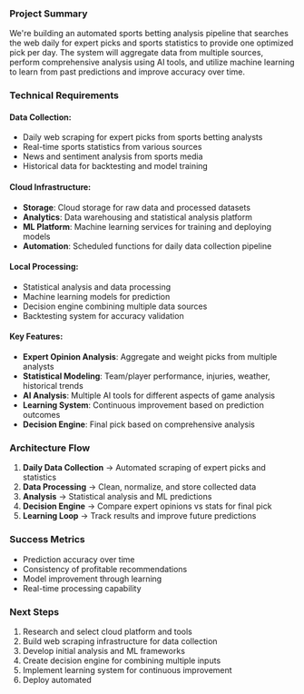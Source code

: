 ### Project Summary

We're building an automated sports betting analysis pipeline that searches the web daily for expert picks and sports statistics to provide one optimized pick per day. The system will aggregate data from multiple sources, perform comprehensive analysis using AI tools, and utilize machine learning to learn from past predictions and improve accuracy over time.

### Technical Requirements

#### Data Collection:

- Daily web scraping for expert picks from sports betting analysts
- Real-time sports statistics from various sources
- News and sentiment analysis from sports media
- Historical data for backtesting and model training

#### Cloud Infrastructure:

- **Storage**: Cloud storage for raw data and processed datasets
- **Analytics**: Data warehousing and statistical analysis platform
- **ML Platform**: Machine learning services for training and deploying models
- **Automation**: Scheduled functions for daily data collection pipeline

#### Local Processing:

- Statistical analysis and data processing
- Machine learning models for prediction
- Decision engine combining multiple data sources
- Backtesting system for accuracy validation

#### Key Features:

- **Expert Opinion Analysis**: Aggregate and weight picks from multiple analysts
- **Statistical Modeling**: Team/player performance, injuries, weather, historical trends
- **AI Analysis**: Multiple AI tools for different aspects of game analysis
- **Learning System**: Continuous improvement based on prediction outcomes
- **Decision Engine**: Final pick based on comprehensive analysis

### Architecture Flow

1. **Daily Data Collection** → Automated scraping of expert picks and statistics
2. **Data Processing** → Clean, normalize, and store collected data
3. **Analysis** → Statistical analysis and ML predictions
4. **Decision Engine** → Compare expert opinions vs stats for final pick
5. **Learning Loop** → Track results and improve future predictions

### Success Metrics

- Prediction accuracy over time
- Consistency of profitable recommendations
- Model improvement through learning
- Real-time processing capability

### Next Steps

1. Research and select cloud platform and tools
2. Build web scraping infrastructure for data collection
3. Develop initial analysis and ML frameworks
4. Create decision engine for combining multiple inputs
5. Implement learning system for continuous improvement
6. Deploy automated
